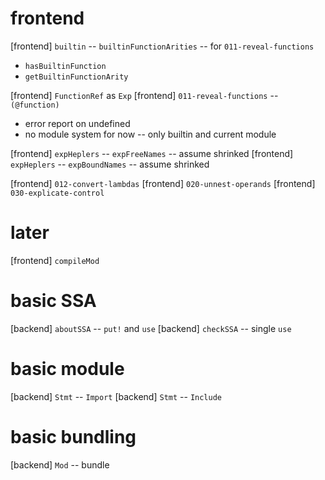 # frontend

[frontend] `builtin` -- `builtinFunctionArities` -- for `011-reveal-functions`

- `hasBuiltinFunction`
- `getBuiltinFunctionArity`

[frontend] `FunctionRef` as `Exp`
[frontend] `011-reveal-functions` -- `(@function)`

- error report on undefined
- no module system for now -- only builtin and current module

[frontend] `expHeplers` -- `expFreeNames` -- assume shrinked
[frontend] `expHeplers` -- `expBoundNames` -- assume shrinked

[frontend] `012-convert-lambdas`
[frontend] `020-unnest-operands`
[frontend] `030-explicate-control`

# later

[frontend] `compileMod`

# basic SSA

[backend] `aboutSSA` -- `put!` and `use`
[backend] `checkSSA` -- single `use`

# basic module

[backend] `Stmt` -- `Import`
[backend] `Stmt` -- `Include`

# basic bundling

[backend] `Mod` -- bundle
